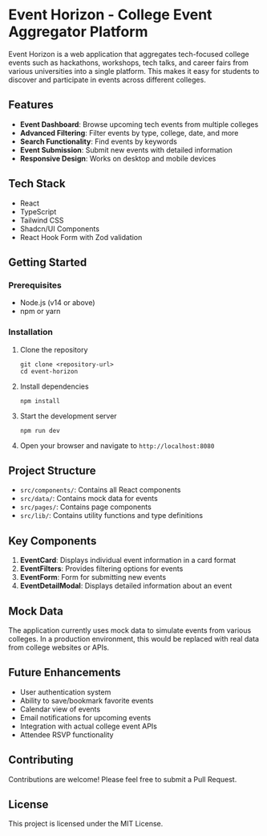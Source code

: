 
# Event Horizon - College Event Aggregator Platform

Event Horizon is a web application that aggregates tech-focused college events such as hackathons, workshops, tech talks, and career fairs from various universities into a single platform. This makes it easy for students to discover and participate in events across different colleges.

## Features

- **Event Dashboard**: Browse upcoming tech events from multiple colleges
- **Advanced Filtering**: Filter events by type, college, date, and more
- **Search Functionality**: Find events by keywords
- **Event Submission**: Submit new events with detailed information
- **Responsive Design**: Works on desktop and mobile devices

## Tech Stack

- React
- TypeScript
- Tailwind CSS
- Shadcn/UI Components
- React Hook Form with Zod validation

## Getting Started

### Prerequisites

- Node.js (v14 or above)
- npm or yarn

### Installation

1. Clone the repository
   ```
   git clone <repository-url>
   cd event-horizon
   ```

2. Install dependencies
   ```
   npm install
   ```

3. Start the development server
   ```
   npm run dev
   ```

4. Open your browser and navigate to `http://localhost:8080`

## Project Structure

- `src/components/`: Contains all React components
- `src/data/`: Contains mock data for events
- `src/pages/`: Contains page components
- `src/lib/`: Contains utility functions and type definitions

## Key Components

1. **EventCard**: Displays individual event information in a card format
2. **EventFilters**: Provides filtering options for events
3. **EventForm**: Form for submitting new events
4. **EventDetailModal**: Displays detailed information about an event

## Mock Data

The application currently uses mock data to simulate events from various colleges. In a production environment, this would be replaced with real data from college websites or APIs.

## Future Enhancements

- User authentication system
- Ability to save/bookmark favorite events
- Calendar view of events
- Email notifications for upcoming events
- Integration with actual college event APIs
- Attendee RSVP functionality

## Contributing

Contributions are welcome! Please feel free to submit a Pull Request.

## License

This project is licensed under the MIT License.
